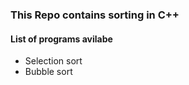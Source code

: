 ### This Repo contains sorting in C++
#### List of programs avilabe 
- Selection sort
- Bubble sort
